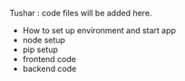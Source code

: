 Tushar : code files will be added here.

- How to set up environment and start app
- node setup
- pip setup
- frontend code
- backend code
